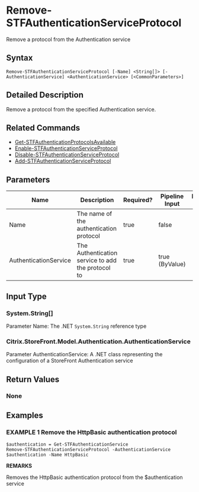 ﻿# Remove-STFAuthenticationServiceProtocol

Remove a protocol from the Authentication service

## Syntax

```
Remove-STFAuthenticationServiceProtocol [-Name] <String[]> [-AuthenticationService] <AuthenticationService> [<CommonParameters>]
```

## Detailed Description

Remove a protocol from the specified Authentication service.

## Related Commands

* [Get-STFAuthenticationProtocolsAvailable](Get-STFAuthenticationProtocolsAvailable.md)
* [Enable-STFAuthenticationServiceProtocol](Enable-STFAuthenticationServiceProtocol.md)
* [Disable-STFAuthenticationServiceProtocol](Disable-STFAuthenticationServiceProtocol.md)
* [Add-STFAuthenticationServiceProtocol](Add-STFAuthenticationServiceProtocol.md)

## Parameters

| Name   | Description | Required? | Pipeline Input | Default Value |
| --- | --- | --- | --- | --- |
|Name|The name of the authentication protocol|true|false| |
|AuthenticationService|The Authentication service to add the protocol to|true|true (ByValue)| |

## Input Type

### System.String[]

Parameter Name: The .NET `System.String` reference type

### Citrix.StoreFront.Model.Authentication.AuthenticationService

Parameter AuthenticationService: A .NET class representing the configuration of a StoreFront Authentication service

## Return Values

### None

## Examples

### EXAMPLE 1 Remove the HttpBasic authentication protocol

```
$authentication = Get-STFAuthenticationService
Remove-STFAuthenticationServiceProtocol -AuthenticationService $authentication -Name HttpBasic
```

**REMARKS**

Removes the HttpBasic authentication protocol from the $authentication service
